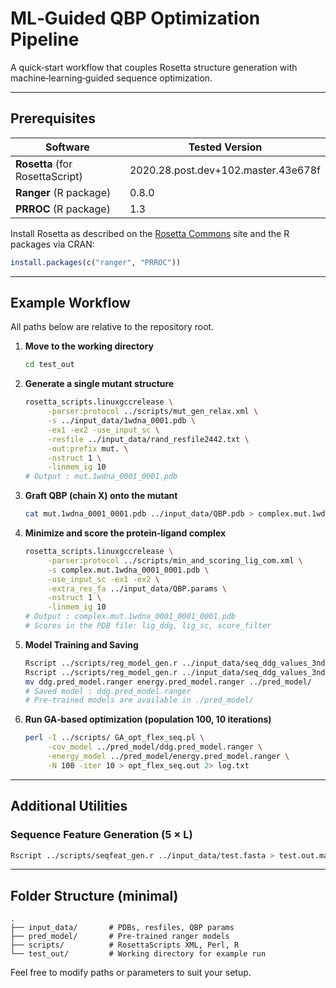 # ML‑Guided QBP Optimization Pipeline

A quick‑start workflow that couples Rosetta structure generation with machine‑learning‑guided sequence optimization.

---

## Prerequisites

| Software | Tested Version |
|----------|---------------|
| **Rosetta** (for RosettaScript) | 2020.28.post.dev+102.master.43e678f |
| **Ranger** (R package) | 0.8.0 |
| **PRROC** (R package) | 1.3 |

Install Rosetta as described on the [Rosetta Commons](https://www.rosettacommons.org/) site and the R packages via CRAN:

```r
install.packages(c("ranger", "PRROC"))
```

---

## Example Workflow

All paths below are relative to the repository root.

1. **Move to the working directory**

   ```bash
   cd test_out
   ```

2. **Generate a single mutant structure**

   ```bash
   rosetta_scripts.linuxgccrelease \
		-parser:protocol ../scripts/mut_gen_relax.xml \
		-s ../input_data/1wdna_0001.pdb \
		-ex1 -ex2 -use_input_sc \
		-resfile ../input_data/rand_resfile2442.txt \
		-out:prefix mut. \
		-nstruct 1 \
		-linmem_ig 10
   # Output : mut.1wdna_0001_0001.pdb
   ```

3. **Graft QBP (chain X) onto the mutant**

   ```bash
   cat mut.1wdna_0001_0001.pdb ../input_data/QBP.pdb > complex.mut.1wdna_0001_0001.pdb
   ```

4. **Minimize and score the protein‑ligand complex**

   ```bash
   rosetta_scripts.linuxgccrelease \
		-parser:protocol ../scripts/min_and_scoring_lig_com.xml \
		-s complex.mut.1wdna_0001_0001.pdb \
		-use_input_sc -ex1 -ex2 \
		-extra_res_fa ../input_data/QBP.params \
		-nstruct 1 \
		-linmem_ig 10
   # Output : complex.mut.1wdna_0001_0001_0001.pdb
   # Scores in the PDB file: lig_ddg, lig_sc, score_filter
   ```

5. **Model Training and Saving**

	```bash
	Rscript ../scripts/reg_model_gen.r ../input_data/seq_ddg_values_3nd.feat.mat ddg
	Rscript ../scripts/reg_model_gen.r ../input_data/seq_ddg_values_3nd.feat.mat energy
	mv ddg.pred_model.ranger energy.pred_model.ranger ../pred_model/
	# Saved model : ddg.pred_model.ranger
	# Pre‑trained models are available in ./pred_model/
	```

6. **Run GA‑based optimization (population 100, 10 iterations)**

   ```bash
   perl -I ../scripts/ GA_opt_flex_seq.pl \
		-cov_model ../pred_model/ddg.pred_model.ranger \
		-energy_model ../pred_model/energy.pred_model.ranger \
		-N 100 -iter 10 > opt_flex_seq.out 2> log.txt
   ```

---

## Additional Utilities

### Sequence Feature Generation (5 × L)

```bash
Rscript ../scripts/seqfeat_gen.r ../input_data/test.fasta > test.out.mat
```

---

## Folder Structure (minimal)

```
.
├── input_data/       # PDBs, resfiles, QBP params
├── pred_model/       # Pre‑trained ranger models
├── scripts/          # RosettaScripts XML, Perl, R
└── test_out/         # Working directory for example run
```

Feel free to modify paths or parameters to suit your setup.
